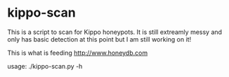 kippo-scan
==========

This is a script to scan for Kippo honeypots. It is still extreamly messy and only has basic detection at this point but I am still working on it!


This is what is feeding http://www.honeydb.com


usage: ./kippo-scan.py -h
